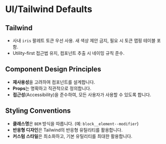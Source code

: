 # UI/Tailwind Defaults

## Tailwind
- 사내 `iris` 팔레트 토큰 우선 사용. 새 색상 제안 금지, 필요 시 토큰 맵핑 테이블 포함.
- Utility-first 접근법 유지, 컴포넌트 추출 시 네이밍 규칙 준수.

## Component Design Principles
- **재사용성**을 고려하여 컴포넌트를 설계합니다.
- **Props**는 명확하고 직관적으로 정의합니다.
- **접근성**(Accessibility)을 준수하여, 모든 사용자가 사용할 수 있도록 합니다.

## Styling Conventions
- **클래스명**은 `BEM` 방식을 따릅니다. (예: `block__element--modifier`)
- **반응형 디자인**은 Tailwind의 반응형 유틸리티를 활용합니다.
- **커스텀 스타일**은 최소화하고, 기본 유틸리티를 최대한 활용합니다.